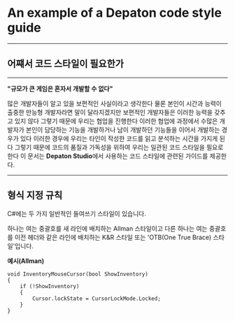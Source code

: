 # An example of a Depaton code style guide
***
## 어쨰서 코드 스타일이 필요한가
***
**"규모가 큰 게임은 혼자서 개발할 수 없다"**

많은 개발자들이 알고 있을 보편적인 사실이라고 생각한다
물론 본인이 시간과 능력이 출중한 만능형 개발자라면 말이 달라지겠지만
보편적인 개발자들은 이러한 능력을 갖추고 있지 않다 그렇기 때문에 우리는 협업을 진행한다 
이러한 협업에 과정에서 수많은 개발자가 본인이 담당하는 기능을 개발하거나 남이 개발하던 기능들을 이어서 개발하는 경우가 있다
이러한 경우에 우리는 타인이 작성한 코드를 읽고 분석하는 시간을 가지게 된다 그렇기 때문에
코드의 품질과 가독성을 위하여 우리는 일관된 코드 스타일을 필요로한다 이 문서는 **Depaton Studio**에서 사용하는 코드 스타일에 관련된 가이드를 제공한다.
***
## 형식 지정 규칙
C#에는 두 가지 일반적인 들여쓰기 스타일이 있습니다.

하나는 여는 중괄호를 새 라인에 배치하는 Allman 스타일이고 다른 하나는 여는 중괄호를 이전 헤더와 같은 라인에 배치하는 K&R 스타일 또는 'OTB(One True Brace) 스타일'입니다.

**예시(Allman)**
```
void InventoryMouseCursor(bool ShowInventory)
{
    if (!ShowInventory)
    {
        Cursor.lockState = CursorLockMode.Locked;
    }
}
```
